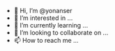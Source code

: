 - 👋 Hi, I’m @yonanser
- 👀 I’m interested in ...
- 🌱 I’m currently learning ...
- 💞️ I’m looking to collaborate on ...
- 📫 How to reach me ...

<!---
yonanser/yonanser is a ✨ special ✨ repository because its `README.md` (this file) appears on your GitHub profile.
You can click the Preview link to take a look at your changes.
--->
